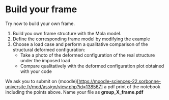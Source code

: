 # Build your frame 

Try now to build your own frame. 

1. Build you own frame structure with the Mola model. 
2. Define the corresponding frame model by modifying the example 
3. Choose a load case and perform a qualitative comparison of the structural deformed configuration:
    - Take a photo of the deformed configuration of the real structure under the imposed load
    - Compare qualitatively with the deformed configuration plot obtained with your code

We ask you to submit on (moodle)[https://moodle-sciences-22.sorbonne-universite.fr/mod/assign/view.php?id=138567] 
a pdf print of the notebook including the points above. Name your file as **group_X_frame.pdf**